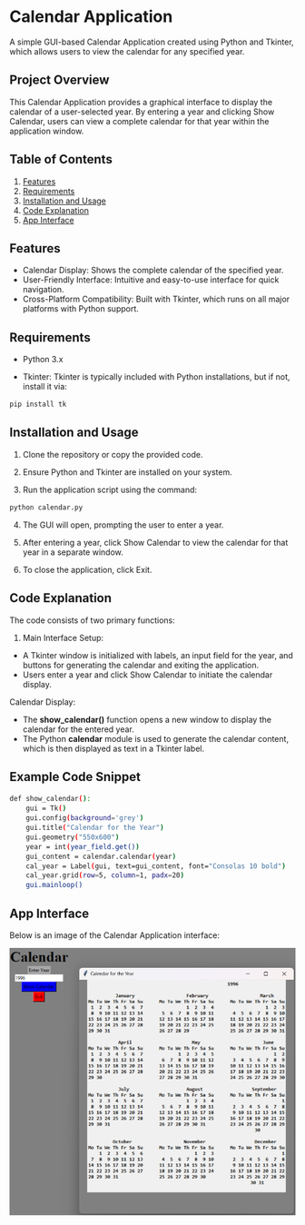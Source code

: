 # Calendar Application
A simple GUI-based Calendar Application created using Python and Tkinter, which allows users to view the calendar for any specified year.

## Project Overview
This Calendar Application provides a graphical interface to display the calendar of a user-selected year. By entering a year and clicking Show Calendar, users can view a complete calendar for that year within the application window.

## Table of Contents
1. [Features](#Features)
2. [Requirements](#Requirements)
3. [Installation and Usage](#Installation#and#Usage)
4. [Code Explanation](#Code#Explanation)
5. [App Interface](#AppInterface)

## Features
- Calendar Display: Shows the complete calendar of the specified year.
- User-Friendly Interface: Intuitive and easy-to-use interface for quick navigation.
- Cross-Platform Compatibility: Built with Tkinter, which runs on all major platforms with Python support.

## Requirements
- Python 3.x

- Tkinter: Tkinter is typically included with Python installations, but if not, install it via:

```bash
pip install tk
```
## Installation and Usage

1. Clone the repository or copy the provided code.

2. Ensure Python and Tkinter are installed on your system.

3. Run the application script using the command:

```bash
python calendar.py
```
4. The GUI will open, prompting the user to enter a year.

5. After entering a year, click Show Calendar to view the calendar for that year in a separate window.

6. To close the application, click Exit.

## Code Explanation
The code consists of two primary functions:

1. Main Interface Setup:

- A Tkinter window is initialized with labels, an input field for the year, and buttons for generating the calendar and exiting the application.
- Users enter a year and click Show Calendar to initiate the calendar display.

Calendar Display:

- The **show_calendar()** function opens a new window to display the calendar for the entered year.
- The Python **calendar** module is used to generate the calendar content, which is then displayed as text in a Tkinter label.
## Example Code Snippet
```bash
def show_calendar():
    gui = Tk()
    gui.config(background='grey')
    gui.title("Calendar for the Year")
    gui.geometry("550x600")
    year = int(year_field.get())
    gui_content = calendar.calendar(year)
    cal_year = Label(gui, text=gui_content, font="Consolas 10 bold")
    cal_year.grid(row=5, column=1, padx=20)
    gui.mainloop()
```


## App Interface
Below is an image of the Calendar Application interface:

![alt text](https://github.com/AhmedEssam29/Calendar_Application/blob/main/app2.png?raw=true)
